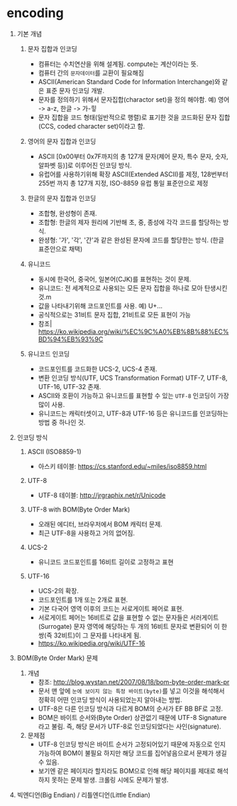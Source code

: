 # encoding

1. 기본 개념
    1. 문자 집합과 인코딩
        - 컴퓨터는 수치연산을 위해 설계됨. compute는 계산이라는 뜻.
        - 컴퓨터 간의 `문자데이터`를 교환이 필요해짐
        - ASCII(American Standard Code for Information Interchange)와 같은 표준 문자 인코딩 개발.
        - 문자를 정의하기 위해서 문자집합(charactor set)을 정의 해야함. 예) 영어 -> a-z, 한글 -> 가-힣
        - 문자 집합을 코드 형태(일반적으로 행렬)로 표기한 것을 코드화된 문자 집합(CCS, coded character set)이라고 함.

    2. 영어의 문자 집합과 인코딩
        - ASCII [0x00부터 0x7F까지의 총 127개 문자(제어 문자, 특수 문자, 숫자, 알파벳 등)]로 이루어진 인코딩 방식.
        - 유럽어를 사용하기위해 확장 ASCII(Extended ASCII)를 제정, 128번부터 255번 까지 총 127개 지정, ISO-8859 유럽 통일 표준안으로 제정

    3. 한글의 문자 집합과 인코딩
        - 조합형, 완성형이 존재.
        - 조합형: 한글의 제자 원리에 기반해 초, 중, 종성에 각각 코드를 할당하는 방식.
        - 완셩형: '가', '각', '간'과 같은 완성된 문자에 코드를 할당한는 방식. (한글 표준안으로 채택)

    4. 유니코드
        - 동시에 한국어, 중국어, 일본어(CJK)를 표현하는 것이 문제.
        - 유니코드: 전 세계적으로 사용되는 모든 문자 집합을 하나로 모아 탄생시킨 것.m
        - 값을 나타내기위해 코드포인트를 사용. 예) U+...
        - 공식적으로는 31비트 문자 집합, 21비트로 모든 표현이 가능
        - 참조| https://ko.wikipedia.org/wiki/%EC%9C%A0%EB%8B%88%EC%BD%94%EB%93%9C

    5. 유니코드 인코딩 
        - 코드포인트를 코드화한 UCS-2, UCS-4 존재.
        - 변환 인코딩 방식(UTF, UCS Transformation Format) UTF-7, UTF-8, UTF-16, UTF-32 존재.
        - ASCII와 호환이 가능하고 유니코드를 표현할 수 있는 `UTF-8` 인코딩이 가장 많이 사용.
        - 유니코드는 캐릭터셋이고, UTF-8과 UTF-16 등은 유니코드를 인코딩하는 방법 중 하나인 것.

2. 인코딩 방식
    1. ASCII (ISO8859-1)
        - 아스키 테이블: https://cs.stanford.edu/~miles/iso8859.html
    
    2. UTF-8
        - UTF-8 테이블: http://jrgraphix.net/r/Unicode 
    
    3. UTF-8 with BOM(Byte Order Mark)
        - 오래된 에디터, 브라우저에서 BOM 캐릭터 문제.
        - 최근 UTF-8을 사용하고 거의 없어짐.
    
    4. UCS-2
        - 유니코드 코드포인트를 16비트 길이로 고정하고 표현
    
    5. UTF-16
        - UCS-2의 확장.
        - 코드포인트를 1개 또는 2개로 표현.
        - 기본 다국어 영역 이후의 코드는 서로게이트 페어로 표현. 
        - 서로게이트 페어는 16비트로 값을 표현할 수 없는 문자들은 서러게이트(Surrogate) 문자 영역에 해당하는 두 개의 16비트 문자로 변환되어 이 한 쌍(즉 32비트)이 그 문자를 나타내게 됨.
        - https://ko.wikipedia.org/wiki/UTF-16

3. BOM(Byte Order Mark) 문제
    1. 개념
        - 참조: http://blog.wystan.net/2007/08/18/bom-byte-order-mark-pr
        - 문서 맨 앞에 `눈에 보이지 않는 특정 바이트(byte)`를 넣고 이것을 해석해서 정확히 어떤 인코딩 방식이 사용되었는지 알아내는 방법.
        - UTF-8은 다른 인코딩 방식과 다르게 BOM의 순서가 EF BB BF로 고정. 
        - BOM은 바이트 순서와(Byte Order) 상관없기 때문에 UTF-8 Signature라고 불림. 즉, 해당 문서가 UTF-8로 인코딩되었다는 사인(signature).
    2. 문제점
        - UTF-8 인코딩 방식은 바이트 순서가 고정되어있기 때문에 자동으로 인지 가능하여 BOM이 불필요 하지만 해당 코드를 집어넣음으로서 문제가 생길수 있음. 
        - 보기엔 같은 페이지라 할지라도 BOM으로 인해 해당 페이지를 제대로 해석하지 못하는 문제 발생. 크롤링 시에도 문제가 발생.
    

4. 빅엔디언(Big Endian) / 리틀엔디언(Little Endian)


